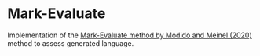 # Mark-Evaluate 

Implementation of the [Mark-Evaluate method by Modido and Meinel (2020)](https://arxiv.org/abs/2010.04606) method to assess generated language. 